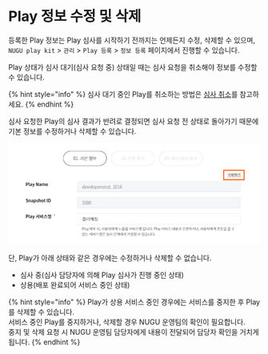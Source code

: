 # Play 정보 수정 및 삭제

등록한 Play 정보는 Play 심사를 시작하기 전까지는 언제든지 수정, 삭제할 수 있으며, `NUGU play kit` &gt; `관리` &gt; `Play 등록` &gt; `정보 등록` 페이지에서 진행할 수 있습니다.

Play 상태가 심사 대기\(심사 요청 중\) 상태일 때는 심사 요청을 취소해야 정보를 수정할 수 있습니다.

{% hint style="info" %}
심사 대기 중인 Play를 취소하는 방법은 [심사 취소](play-review.md#review-cancellation)를 참고하세요.
{% endhint %}

심사 요청한 Play의 심사 결과가 반려로 결정되면 심사 요청 전 상태로 돌아가기 때문에 기본 정보를 수정하거나 삭제할 수 있습니다.

![](../../.gitbook/assets/ch4_42_c01.png)

단, Play가 아래 상태와 같은 경우에는 수정하거나 삭제할 수 없습니다.

* 심사 중\(심사 담당자에 의해 Play 심사가 진행 중인 상태\)  
* 상용\(배포 완료되어 서비스 중인 상태\) 

{% hint style="info" %}
Play가 상용 서비스 중인 경우에는 서비스를 중지한 후 Play를 삭제할 수 있습니다.  
서비스 중인 Play를 중지하거나, 삭제할 경우 NUGU 운영팀의 확인이 필요합니다.  
중지 및 삭제 요청 시 NUGU 운영팀 담당자에게 내용이 전달되어 담당자 확인을 거치게 됩니다.
{% endhint %}

